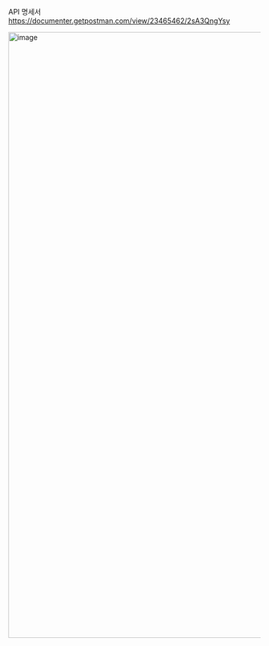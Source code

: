 API 명세서
https://documenter.getpostman.com/view/23465462/2sA3QngYsy

<img width="1208" alt="image" src="https://github.com/mushimuro/spartaCalendar/assets/164327298/ffe74abf-f795-40eb-94d4-e8385cd047f1">
